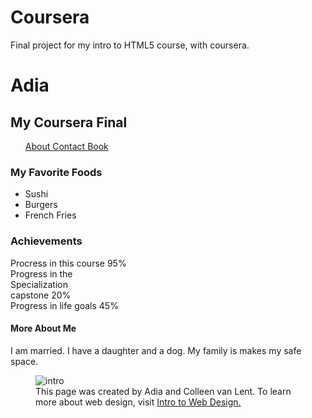 # Coursera
Final project for my intro to HTML5 course, with coursera. 
<!DOCTYPE HTML>
<HTML>
<BODY>
<h1>Adia </h1>
<h2>My Coursera Final </h2>
<ul id= "menu">
<section class= "links"> 
  <a class= "About" href= "#About" title= "About"> About </a>      <a class= "Contact" href= "#contact" title= "Contact">Contact </a> <a class= "Book" href= "#Book" title= "Book">Book </a>
</ul>
<h3>My Favorite Foods </h3>
<ul>
<li>Sushi</li>
<li>Burgers</li>
<li>French Fries</li>
</ul>
<h3>Achievements</h3>
<div class="w3-light-blue">
  <div class="w3-container w3-green w3-center" style="width:95%">Procress in this course 95%</div>
</div>
<div class="w3-light-blue">
  <div class="w3-container w3-green w3-center" style="width:20%">Progress in the Specialization capstone 20%</div>
</div>
<div class="w3-light-blue">
  <div class="w3-container w3-green w3-center" style="width:45%">Progress in life goals 45%</div>
</div>
<h4>More About Me </h4>
<p>
I am married. I have a daughter and a dog. My family is makes my safe space.
</p>
<figure>
<img src= "http://www.intro-webdesign.com/images/newlogo.png" alt= intro to web desight>
<figcaption>This page was created by Adia and Colleen van Lent. To learn more about web design, visit 
<a href="http://www.intro-webdesign.com."> Intro to Web Design.</a>
</figcaption>
</body>
